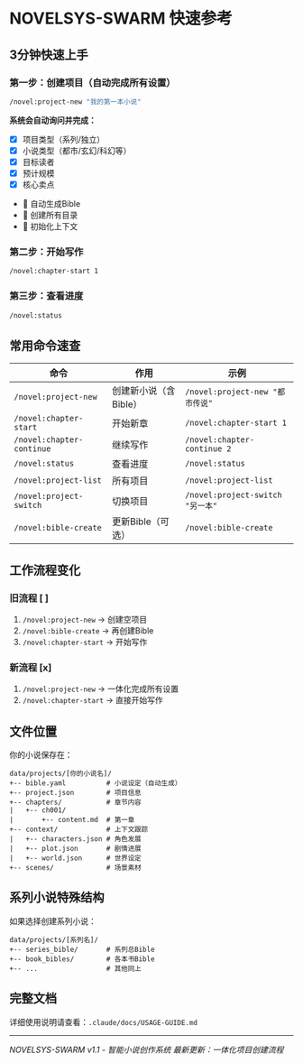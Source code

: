# NOVELSYS-SWARM 快速参考

## 3分钟快速上手

### 第一步：创建项目（自动完成所有设置）
```bash
/novel:project-new "我的第一本小说"
```

**系统会自动询问并完成：**
- [x] 项目类型（系列/独立）
- [x] 小说类型（都市/玄幻/科幻等）
- [x] 目标读者
- [x] 预计规模
- [x] 核心卖点
- 🎯 自动生成Bible
- 📁 创建所有目录
- 🧠 初始化上下文

### 第二步：开始写作
```bash
/novel:chapter-start 1
```

### 第三步：查看进度
```bash
/novel:status
```

## 常用命令速查

| 命令 | 作用 | 示例 |
|------|------|------|
| `/novel:project-new` | 创建新小说（含Bible） | `/novel:project-new "都市传说"` |
| `/novel:chapter-start` | 开始新章 | `/novel:chapter-start 1` |
| `/novel:chapter-continue` | 继续写作 | `/novel:chapter-continue 2` |
| `/novel:status` | 查看进度 | `/novel:status` |
| `/novel:project-list` | 所有项目 | `/novel:project-list` |
| `/novel:project-switch` | 切换项目 | `/novel:project-switch "另一本"` |
| `/novel:bible-create` | 更新Bible（可选） | `/novel:bible-create` |

## 工作流程变化

### 旧流程 [ ]
1. `/novel:project-new`  ->  创建空项目
2. `/novel:bible-create`  ->  再创建Bible
3. `/novel:chapter-start`  ->  开始写作

### 新流程 [x]
1. `/novel:project-new`  ->  一体化完成所有设置
2. `/novel:chapter-start`  ->  直接开始写作

## 文件位置

你的小说保存在：
```
data/projects/[你的小说名]/
+-- bible.yaml          # 小说设定（自动生成）
+-- project.json        # 项目信息
+-- chapters/           # 章节内容
|   +-- ch001/         
|       +-- content.md  # 第一章
+-- context/            # 上下文跟踪
|   +-- characters.json # 角色发展
|   +-- plot.json       # 剧情进展
|   +-- world.json      # 世界设定
+-- scenes/             # 场景素材
```

## 系列小说特殊结构

如果选择创建系列小说：
```
data/projects/[系列名]/
+-- series_bible/       # 系列总Bible
+-- book_bibles/        # 各本书Bible
+-- ...                 # 其他同上
```

## 完整文档

详细使用说明请查看：`.claude/docs/USAGE-GUIDE.md`

---
*NOVELSYS-SWARM v1.1 - 智能小说创作系统*
*最新更新：一体化项目创建流程*